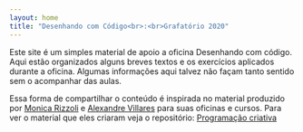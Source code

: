 ```yaml
---
layout: home
title: "Desenhando com Código<br>:<br>Grafatório 2020"
---
```


Este site é um simples material de apoio a oficina Desenhando com código. Aqui estão organizados alguns breves textos e os exercícios aplicados durante a oficina. Algumas informações aqui talvez não façam tanto sentido sem o acompanhar das aulas.

Essa forma de compartilhar o conteúdo é inspirada no material produzido por [Monica Rizzoli](https://cargocollective.com/monicarizzolli) e [Alexandre Villares](https://abav.lugaralgum.com/) para suas oficinas e cursos. Para ver o material que eles criaram veja o repositório: [Programação criativa](https://github.com/arteprog/programacao-criativa)